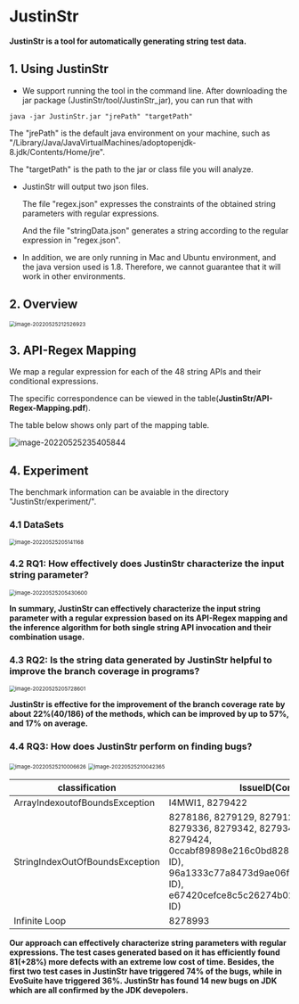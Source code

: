# JustinStr

**JustinStr is a tool for automatically generating string test data.**

## 1. Using JustinStr

- We support running the tool in the command line. After downloading the jar package (JustinStr/tool/JustinStr_jar), you can run that with

```
java -jar JustinStr.jar "jrePath" "targetPath"
```

The "jrePath" is  the default java environment on your machine, such as "/Library/Java/JavaVirtualMachines/adoptopenjdk-8.jdk/Contents/Home/jre".

The "targetPath" is the path to the jar or class file you will analyze.

- JustinStr will output two json files.

  The file "regex.json" expresses the constraints of the obtained string parameters with regular expressions.

  And the file "stringData.json" generates a string according to the regular expression in "regex.json".

- In addition, we are only running in Mac and Ubuntu environment, and the java version used is 1.8. Therefore, we cannot guarantee that it will work in other environments.

## 2. Overview

<img src="https://tva1.sinaimg.cn/large/e6c9d24egy1h2kyxtaj9lj20ua0cywg2.jpg" alt="image-20220525212526923" style="zoom:67%;" />

##  3. API-Regex Mapping

We map a regular expression for each of the 48 string APIs and their conditional expressions.

The specific correspondence can be viewed in the table(**JustinStr/API-Regex-Mapping.pdf**). 

The table below shows only part of the mapping table.

![image-20220525235405844](https://tva1.sinaimg.cn/large/e6c9d24egy1h2l38hmpcyj20wq0u0n5w.jpg)

## 4. Experiment

The benchmark information can be avaiable in the directory "JustinStr/experiment/".

### 4.1 DataSets

<img src="https://tva1.sinaimg.cn/large/e6c9d24egy1h2kxyqijxvj20sy0cagnn.jpg" alt="image-20220525205141168" style="zoom:67%;" />

### 4.2 RQ1: How effectively does JustinStr characterize the input string parameter?

<img src="https://tva1.sinaimg.cn/large/e6c9d24egy1h2ky1mcl1tj20sy0ca76g.jpg" alt="image-20220525205430600" style="zoom:67%;" />

**In summary, JustinStr can effectively characterize the input string parameter with a regular expression based on its API-Regex mapping and the inference algorithm for both single string API invocation and their combination usage.**

### 4.3 RQ2: Is the string data generated by JustinStr helpful to improve the branch coverage in programs?

<img src="https://tva1.sinaimg.cn/large/e6c9d24egy1h2ky4q1w1mj20sy0caq4l.jpg" alt="image-20220525205728601" style="zoom:67%;" />

**JustinStr is effective for the improvement of the branch coverage rate by about 22%(40/186) of the methods, which can be improved by up to 57%, and 17% on average.**

### 4.4 RQ3: How does JustinStr perform on finding bugs?

<img src="https://tva1.sinaimg.cn/large/e6c9d24ely1h2ky85ixfaj20ug0eemz4.jpg" alt="image-20220525210006626" style="zoom:67%;" />

<img src="https://tva1.sinaimg.cn/large/e6c9d24ely1h2ky8520qij20tk0fkdi2.jpg" alt="image-20220525210042365" style="zoom:67%;" />

| classification                  | IssueID(Commit ID) in JDK                                    |
| ------------------------------- | ------------------------------------------------------------ |
| ArrayIndexoutofBoundsException  | I4MWI1, 8279422                                              |
| StringIndexOutOfBoundsException | 8278186,  8279129, 8279128, 8279198, 8279218, 8279336,      8279342, 8279341, 8279362, 8279423, 8279424,     0ccabf89898e216c0bd828bfde840338baba7d11(Commit ID),     96a1333c77a8473d9ae06f304b9fdbe21212bd18(Commit ID),     e67420cefce8c5c26274b02a5430d31411a404a9(Commit ID) |
| Infinite Loop                   | 8278993                                                      |

**Our approach can effectively characterize string parameters with regular expressions. The test cases generated based on it has efficiently found 81(+28%) more defects with an extreme low cost of time. Besides, the first two test cases in JustinStr have triggered 74% of the bugs, while in EvoSuite have triggered 36%. JustinStr has found 14 new bugs on JDK which are all confirmed by the JDK devepolers.**